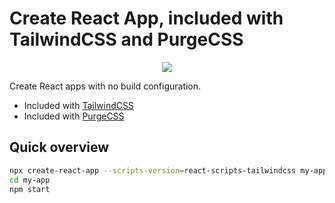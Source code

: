 # Create React App, included with TailwindCSS and PurgeCSS

<div align="center">
    <img src="https://raw.githubusercontent.com/DemianD/create-react-app-tailwindcss/master/.github/react-tailwind-logo.png" />
</div>

Create React apps with no build configuration.

- Included with [TailwindCSS](https://tailwindcss.com)
- Included with [PurgeCSS](https://www.purgecss.com)

## Quick overview

```bash
npx create-react-app --scripts-version=react-scripts-tailwindcss my-app
cd my-app
npm start
```
